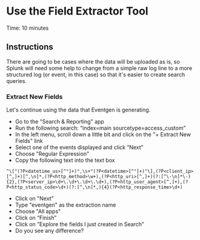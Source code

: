 # Use the Field Extractor Tool
Time: 10 minutes

## Instructions
There are going to be cases where the data will be uploaded as is, so Splunk will need some help to change from a simple raw log line to a more structured log (or event, in this case) so that it's easier to create search queries.

### Extract New Fields
Let's continue using the data that Eventgen is generating.

- Go to the "Search & Reporting" app
- Run the following search: “index=main sourcetype=access_custom”
- In the left menu, scroll down a little bit and click on the "+ Extract New Fields" link
- Select one of the events displayed and click “Next”
- Choose "Regular Expression"
- Copy the following text into the text box

```
^\["(?P<datetime_us>[^"]+)",\s+"(?P<datetime>[^"]+)"\],(?P<client_ip>[^,]+)[^,\n]*,(?P<http_method>\w+),(?P<http_uri>[^,]+)(?:[^\-\n]*\-){2},(?P<server_ip>\d+\.\d+\.\d+\.\d+),(?P<http_user_agent>[^,]+),(?P<http_status_code>\d+)(?:[^,\n]*,){4}(?P<http_response_time>\d+)
```

- Click on "Next"
- Type "eventgen" as the extraction name
- Choose "All apps"
- Click on “Finish”
- Click on ”Explore the fields I just created in Search”
- Do you see any difference?

